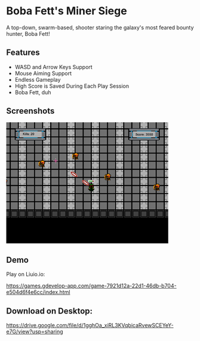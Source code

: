 
# Boba Fett's Miner Siege

A top-down, swarm-based, shooter staring the galaxy's most feared bounty hunter, Boba Fett!


## Features

- WASD and Arrow Keys Support
- Mouse Aiming Support
- Endless Gameplay
- High Score is Saved During Each Play Session
- Boba Fett, duh


## Screenshots

![Screenshot](https://github.com/CC10840/BobaFettGDevelop/blob/main/BobaFettShooterScreenshot.png)


## Demo

Play on Liuio.io:

https://games.gdevelop-app.com/game-7921d12a-22d1-46db-b704-e504d6f4e6cc/index.html

## Download on Desktop:

https://drive.google.com/file/d/1gghOa_xiRL3KVqbicaRvewSCEYeY-e7G/view?usp=sharing
